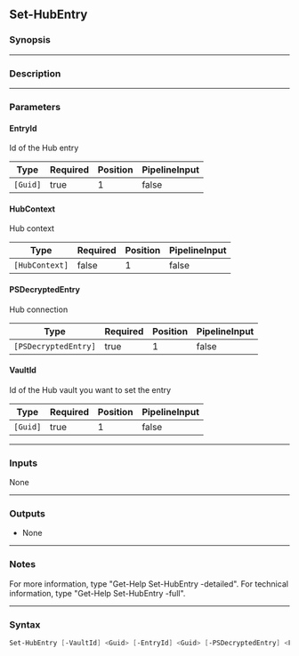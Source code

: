 Set-HubEntry
------------

### Synopsis

---

### Description

---

### Parameters
#### **EntryId**
Id of the Hub entry

|Type    |Required|Position|PipelineInput|
|--------|--------|--------|-------------|
|`[Guid]`|true    |1       |false        |

#### **HubContext**
Hub context

|Type          |Required|Position|PipelineInput|
|--------------|--------|--------|-------------|
|`[HubContext]`|false   |1       |false        |

#### **PSDecryptedEntry**
Hub connection

|Type                |Required|Position|PipelineInput|
|--------------------|--------|--------|-------------|
|`[PSDecryptedEntry]`|true    |1       |false        |

#### **VaultId**
Id of the Hub vault you want to set the entry

|Type    |Required|Position|PipelineInput|
|--------|--------|--------|-------------|
|`[Guid]`|true    |1       |false        |

---

### Inputs
None

---

### Outputs
* None

---

### Notes
For more information, type "Get-Help Set-HubEntry -detailed". For technical information, type "Get-Help Set-HubEntry -full".

---

### Syntax
```PowerShell
Set-HubEntry [-VaultId] <Guid> [-EntryId] <Guid> [-PSDecryptedEntry] <PSDecryptedEntry> [[-HubContext] <HubContext>] [<CommonParameters>]
```
